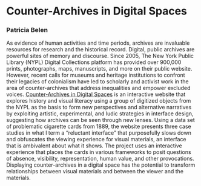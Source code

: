 # Counter-Archives in Digital Spaces
### Patricia Belen

As evidence of human activities and time periods, archives are invaluable resources for research and the historical record. Digital, public archives are powerful sites of memory and discourse. Since 2005, The New York Public Library (NYPL) Digital Collections platform has provided over 900,000 prints, photographs, maps, manuscripts, and more on their public website. However, recent calls for museums and heritage institutions to confront their legacies of colonialism have led to scholarly and activist work in the area of counter-archives that address inequalities and empower excluded voices. [Counter-Archives in Digital Spaces](https://counterarchives.com) is an interactive website that explores history and visual literacy using a group of digitized objects from the NYPL as the basis to form new perspectives and alternative narratives by exploiting artistic, experimental, and ludic strategies in interface design, suggesting how archives can be seen through new lenses. Using a data set of problematic cigarette cards from 1889, the website presents three case studies in what I term a “reluctant interface” that purposefully slows down and obfuscates the viewing experience for visual materials, an interface that is ambivalent about what it shows. The project uses an interactive experience that places the cards in various frameworks to posit questions of absence, visibility, representation, human value, and other provocations. Displaying counter-archives in a digital space has the potential to transform relationships between visual materials and between the viewer and the materials.


